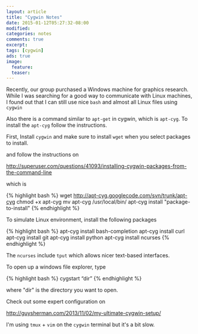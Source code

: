 ```yaml
---
layout: article
title: "Cygwin Notes"
date: 2015-01-12T05:27:32-08:00
modified:
categories: notes
comments: true
excerpt:
tags: [cygwin]
ads: true
image:
  feature:
  teaser:
---
```


Recently, our group purchased a Windows machine for graphics research. While I was searching for a good way to communicate with Linux machines, I found out that I can still use nice `bash` and almost all Linux files using `cygwin`

Also there is a command similar to `apt-get` in cygwin, which is `apt-cyg`. To install the `apt-cyg` follow the instructions.


First, Install `cygwin` and make sure to install `wget` when you select packages to install.

and follow the instructions on

<http://superuser.com/questions/41093/installing-cygwin-packages-from-the-command-line>

which is

{% highlight bash %}
wget http://apt-cyg.googlecode.com/svn/trunk/apt-cyg
chmod +x apt-cyg
mv apt-cyg /usr/local/bin/
apt-cyg install "package-to-install"
{% endhighlight %}

To simulate Linux environment, install the following packages

{% highlight bash %}
apt-cyg install bash-completion
apt-cyg install curl
apt-cyg install git
apt-cyg install python
apt-cyg install ncurses
{% endhighlight %}

The `ncurses` include `tput` which allows nicer text-based interfaces.


To open up a windows file explorer, type 

{% highlight bash %}
cygstart “dir”
{% endhighlight %}

where "dir" is the directory you want to open.

Check out some expert configuration on

<http://guysherman.com/2013/11/02/my-ultimate-cygwin-setup/>

I'm using `tmux` + `vim` on the `cygwin` terminal but it's a bit slow.
